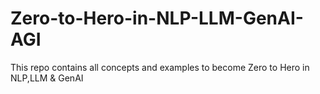 # Zero-to-Hero-in-NLP-LLM-GenAI-AGI
This repo contains all concepts and examples to become Zero to Hero in NLP,LLM &amp; GenAI
